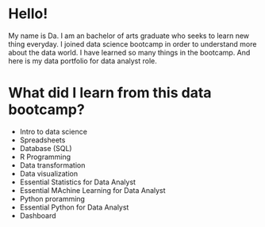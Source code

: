 # Hello!
My name is Da. I am an bachelor of arts graduate who seeks to learn new thing everyday.
I joined data science bootcamp in order to understand more about the data world.
I have learned so many things in the bootcamp.
And here is my data portfolio for data analyst role.

# What did I learn from this data bootcamp?
- Intro to data science
- Spreadsheets
- Database (SQL)
- R Programming
- Data transformation
- Data visualization
- Essential Statistics for Data Analyst
- Essential MAchine Learning for Data Analyst
- Python proramming
- Essential Python for Data Analyst
- Dashboard

